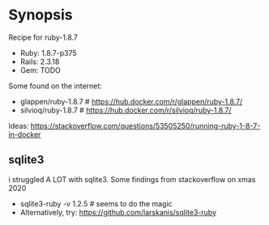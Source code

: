 # Synopsis

Recipe for ruby-1.8.7 

*   Ruby: 1.8.7-p375
*   Rails: 2.3.18
*   Gem: TODO

Some found on the internet:

* glappen/ruby-1.8.7 # https://hub.docker.com/r/glappen/ruby-1.8.7/
* silvioq/ruby-1.8.7 # https://hub.docker.com/r/silvioq/ruby-1.8.7/

Ideas: https://stackoverflow.com/questions/53505250/running-ruby-1-8-7-in-docker


## sqlite3

i struggled A LOT with sqlite3. Some findings from stackoverflow on xmas 2020

* sqlite3-ruby -v 1.2.5 # seems to do the magic
* Alternatively, try: https://github.com/larskanis/sqlite3-ruby

